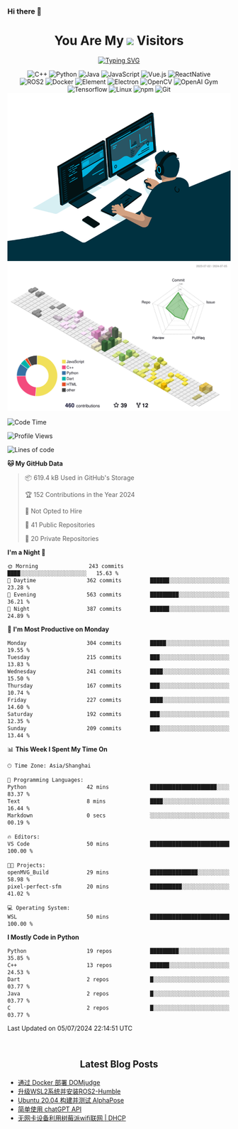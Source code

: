 ### Hi there 👋

<div align="center">
  <h1>
    You Are My <img src="https://profile-counter.glitch.me/fateryu/count.svg"> Visitors
  </h1>
  <!--<img align="center" src="https://github-readme-stats-git-masterrstaa-rickstaa.vercel.app/api?username=FaterYU&show_icons=true&count_private=true"/>-->

  <a href="https://git.io/typing-svg"><img src="https://readme-typing-svg.demolab.com?font=Fira+Code&pause=500&center=true&vCenter=true&random=false&width=435&lines=Talk+is+cheap.+Show+me+the+code." alt="Typing SVG" /></a>

  <img src="https://img.shields.io/badge/C++-512BD4?style=flat-square&logo=cplusplus&logoColor=ffffff" alt="C++">
  <img src="https://img.shields.io/badge/-Python-37A6AB?style=flat-square&logo=python&logoColor=ffffff" alt="Python">
  <img src="https://img.shields.io/badge/-Java-007396?style=flat-square&logo=java&logoColor=ffffff" alt="Java">
  <img src="https://img.shields.io/badge/JavaScript-F7DF1E?style=flat-square&logo=JavaScript&logoColor=ffffff" alt="JavaScript">
  <img src="https://img.shields.io/badge/-Vue.js-4FC08D?style=flat-square&logo=Vue.js&logoColor=ffffff" alt="Vue.js">
  <img src="https://img.shields.io/badge/ReactNative-813144?style=flat-square&logo=react&logoColor=ffffff" alt="ReactNative">
  </br>
  <img src="https://img.shields.io/badge/-ROS2-8DD6F9?style=flat-square&logo=ros&logoColor=ffffff" alt="ROS2">
  <img src="https://img.shields.io/badge/Docker-2496ED?style=flat-square&logo=docker&logoColor=ffffff" alt="Docker">
  <img src="https://img.shields.io/badge/-Element-02845A?style=flat-square&logo=electron&logoColor=ffffff" alt="Element">
  <img src="https://img.shields.io/badge/-Electron-002D71?style=flat-square&logo=element&logoColor=ffffff" alt="Electron">
  <img src="https://img.shields.io/badge/-OpenCV-361522?style=flat-square&logo=opencv&logoColor=ffffff" alt="OpenCV">
  <img src="https://img.shields.io/badge/-OpenAIGym-91302E?style=flat-square&logo=openaigym&logoColor=ffffff" alt="OpenAI Gym">
  </br>
  <img src="https://img.shields.io/badge/-Tensorflow-204366?style=flat-square&logo=tensorflow&logoColor=ffffff" alt="Tensorflow">
  <img src="https://img.shields.io/badge/-Linux-333333?style=flat-square&logo=linux&logoColor=white" alt="Linux">
  <img src="https://img.shields.io/badge/-NPM-CB3837?style=flat-square&logo=npm&logoColor=white" alt="npm">
  <img src="https://img.shields.io/badge/-Git-f05032?style=flat-square&logo=git&logoColor=white" alt="Git">
  </br>
  <img alt="GIF" src="./code.gif?raw=true" />
  </br>
  <!--<img src="https://github-readme-stats.vercel.app/api/top-langs/?username=fateryu&hide=HTML&langs_count=5">-->
  <img src="./profile-3d-contrib/profile-south-season-animate.svg">
  </br>
</div>

<!--START_SECTION:waka-->
![Code Time](http://img.shields.io/badge/Code%20Time-314%20hrs%205%20mins-blue)

![Profile Views](http://img.shields.io/badge/Profile%20Views-16-blue)

![Lines of code](https://img.shields.io/badge/From%20Hello%20World%20I%27ve%20Written-12.1%20million%20lines%20of%20code-blue)

**🐱 My GitHub Data** 

> 📦 619.4 kB Used in GitHub's Storage 
 > 
> 🏆 152 Contributions in the Year 2024
 > 
> 🚫 Not Opted to Hire
 > 
> 📜 41 Public Repositories 
 > 
> 🔑 20 Private Repositories 
 > 
**I'm a Night 🦉** 

```text
🌞 Morning                243 commits         ████░░░░░░░░░░░░░░░░░░░░░   15.63 % 
🌆 Daytime                362 commits         ██████░░░░░░░░░░░░░░░░░░░   23.28 % 
🌃 Evening                563 commits         █████████░░░░░░░░░░░░░░░░   36.21 % 
🌙 Night                  387 commits         ██████░░░░░░░░░░░░░░░░░░░   24.89 % 
```
📅 **I'm Most Productive on Monday** 

```text
Monday                   304 commits         █████░░░░░░░░░░░░░░░░░░░░   19.55 % 
Tuesday                  215 commits         ███░░░░░░░░░░░░░░░░░░░░░░   13.83 % 
Wednesday                241 commits         ████░░░░░░░░░░░░░░░░░░░░░   15.50 % 
Thursday                 167 commits         ███░░░░░░░░░░░░░░░░░░░░░░   10.74 % 
Friday                   227 commits         ████░░░░░░░░░░░░░░░░░░░░░   14.60 % 
Saturday                 192 commits         ███░░░░░░░░░░░░░░░░░░░░░░   12.35 % 
Sunday                   209 commits         ███░░░░░░░░░░░░░░░░░░░░░░   13.44 % 
```


📊 **This Week I Spent My Time On** 

```text
🕑︎ Time Zone: Asia/Shanghai

💬 Programming Languages: 
Python                   42 mins             █████████████████████░░░░   83.37 % 
Text                     8 mins              ████░░░░░░░░░░░░░░░░░░░░░   16.44 % 
Markdown                 0 secs              ░░░░░░░░░░░░░░░░░░░░░░░░░   00.19 % 

🔥 Editors: 
VS Code                  50 mins             █████████████████████████   100.00 % 

🐱‍💻 Projects: 
openMVG_Build            29 mins             ███████████████░░░░░░░░░░   58.98 % 
pixel-perfect-sfm        20 mins             ██████████░░░░░░░░░░░░░░░   41.02 % 

💻 Operating System: 
WSL                      50 mins             █████████████████████████   100.00 % 
```

**I Mostly Code in Python** 

```text
Python                   19 repos            █████████░░░░░░░░░░░░░░░░   35.85 % 
C++                      13 repos            ██████░░░░░░░░░░░░░░░░░░░   24.53 % 
Dart                     2 repos             █░░░░░░░░░░░░░░░░░░░░░░░░   03.77 % 
Java                     2 repos             █░░░░░░░░░░░░░░░░░░░░░░░░   03.77 % 
C                        2 repos             █░░░░░░░░░░░░░░░░░░░░░░░░   03.77 % 
```




 Last Updated on 05/07/2024 22:14:51 UTC
<!--END_SECTION:waka-->

<div align="center">
  </br>
  <h2>
    Latest Blog Posts
  </h2>
</div>

<!-- BLOGPOSTS:START -->
- [通过 Docker 部署 DOMjudge](https://fater.top/record/domjudge-docker-config/)
- [升级WSL2系统并安装ROS2-Humble](https://fater.top/record/upgrade-wsl-system-install-ros2-humble/)
- [Ubuntu 20.04 构建并测试 AlphaPose](https://fater.top/usage/build-test-alphapose/)
- [简单使用 chatGPT API](https://fater.top/usage/use-chatgpt-api/)
- [无网卡设备利用树莓派wifi联网 | DHCP](https://fater.top/record/raspi-relay-wifi/)
<!-- BLOGPOSTS:END -->
